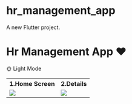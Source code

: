 # hr_management_app

A new Flutter project.

#  Hr Management App ❤️
🌞 Light Mode
<table style="width:100%">
  <tr>
    <th>1.Home Screen </th> 
    <th>2.Details </th>
 
  </tr>
  <tr>
    <td><img src = "https://github.com/MaikolSoro/PlantApp/assets/46753453/dd6aec99-7b72-4acf-ac21-49929322d688" /></td> 
    <td><img src = "https://github.com/MaikolSoro/PlantApp/assets/46753453/13055bde-cff9-45ce-acbd-1fa1fed4311d" /></td>

  </tr>
</table>
